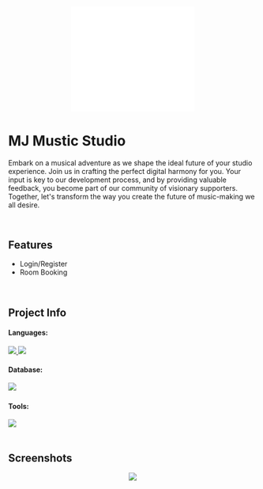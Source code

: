 <p align="center">
  <img src="https://github.com/kingkuys2123/MJMS/blob/main/files/assets/logo.png?raw=true" alt="Alt text" title="MJMS LOGO" width="250">
</p>


# MJ Mustic Studio
Embark on a musical adventure as we shape the ideal future of your studio experience. Join us in crafting the perfect digital
harmony for you. Your input is key to our development process, and by providing valuable feedback, you become part of
our community of visionary supporters. Together, let's transform the way you create the future of music-making we all desire.

<br>

## Features
- Login/Register
- Room Booking

<br>

## Project Info

#### Languages:

<a href="#languages">
    <img src="https://img.shields.io/badge/HTML5-E34F26?style=for-the-badge&logo=html5&logoColor=white" />
</a>
<a href="#languages">
    <img src="https://img.shields.io/badge/JavaScript-323330?style=for-the-badge&logo=javascript&logoColor=F7DF1E" />
</a>

#### Database:
<a href="#database">
    <img src="https://img.shields.io/badge/mysql-%2300f.svg?style=for-the-badge&logo=mysql&logoColor=white" />
</a>

#### Tools:

<a href="#tools">
    <img src="https://img.shields.io/badge/sublime_text-%23575757.svg?&style=for-the-badge&logo=sublime-text&logoColor=important" />
</a>

<br>
<br>

## Screenshots

<p align="center">
  <img src="https://i.imgur.com/fqmbh9K.png"/>
</p
